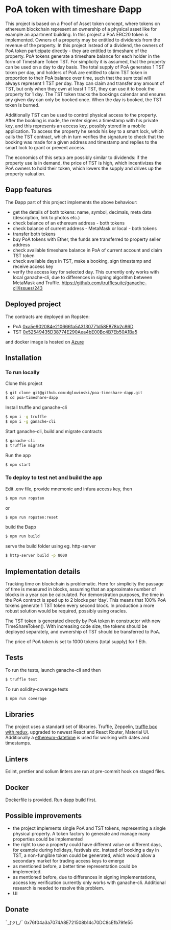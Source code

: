 # PoA token with timeshare Ðapp


This project is based on a Proof of Asset token concept, where tokens on ethereum blockchain represent an ownership of a physical asset like for example an apartment building. In this project a PoA ERC20 token is implemented. Owners of a property may be entitled to dividends from the revenue of the property. In this project instead of a dividend, the owners of PoA token participate directly - they are entitled to timeshare of the property. PoA tokens generate a timeshare balance for each holder in the form of Timeshare Token TST. For simplicity it is assumed, that the property can be used on a day to day basis. The total supply of PoA generates 1 TST token per day, and holders of PoA are entitled to claim TST token in proportion to their PoA balance over time, such that the sum total will always represent 1 TST per day. Thay can claim and transfer any amount of TST, but only when they own at least 1 TST, they can use it to book the property for 1 day. The TST token tracks the bookings calendar and ensures any given day can only be booked once. When the day is booked, the TST token is burned. 

Additionally TST can be used to control physical access to the property. After the booking is made, the renter signes a timestamp with his private key, and this represents an access key, possibly stored in a mobile application. To access the property he sends his key to a smart lock, which calls the TST contract, which in turn verifies the signature to check that the booking was made for a given address and timestamp and replies to the smart lock to grant or prevent access. 

The economics of this setup are possibly similar to dividends: if the property use is in demand, the price of TST is high, which incentivizes the PoA owners to hold their token, which lowers the supply and drives up the property valuation.


## Ðapp features

The Ðapp part of this project implements the above behaviour: 

* get the details of both tokens: name, symbol, decimals, meta data (description, link to photos etc.)
* check balance of an ethereum address - both tokens
* check balance of current address - MetaMask or local - both tokens
* transfer both tokens
* buy PoA tokens with Ether, the funds are transferred to property seller address
* check available timeshare balance in PoA of current account and claim TST token
* check available days in TST, make a booking, sign timestamp and receive access key
* verify the access key for selected day. This currently only works with local ganache-cli, due to differences in signing algorithm between MetaMask and Truffle. https://github.com/trufflesuite/ganache-cli/issues/243

## Deployed project

The contracts are deployed on Ropsten:
* PoA [0xa5e902084e2106661a5A3130771d58E878b2c86D](https://ropsten.etherscan.io/address/0xa5e902084e2106661a5a3130771d58e878b2c86d)
* TST [0x52549435D38774E290Aea4bE00Bc4B7Eb50A1Ba5](https://ropsten.etherscan.io/address/0x52549435d38774e290aea4be00bc4b7eb50a1ba5)

and docker image is hosted on [Azure](http://51.145.137.220)

## Installation

### To run locally 

Clone this project

```sh
$ git clone git@github.com:dglowinski/poa-timeshare-dapp.git
$ cd poa-timeshare-dapp
```

Install truffle and ganache-cli

```sh
$ npm i -g truffle
$ npm i -g ganache-cli
```

Start ganache-cli, build and migrate contracts

```sh
$ ganache-cli
$ truffle migrate
```

Run the app

```sh
$ npm start
```

### To deploy to test net and build the app

Edit .env file, provide mnemonic and infura access key, then

```sh
$ npm run ropsten
```

or 

```sh
$ npm run ropsten:reset
```

build the Ðapp

```sh
$ npm run build
```

serve the build folder using eg. http-server

```sh
$ http-server build -p 8000
```

## Implementation details

Tracking time on blockchain is problematic. Here for simplicity the passage of time is measured in blocks, assuming that an approximate number of blocks in a year can be calculated. For demonstration purposes, the time in the PoA contract is sped up to 2 blocks per ‘day’. This means that 100% PoA tokens generate 1 TST token every second block. In production a more robust solution would be required, possibly using oracles.

The TST token is generated directly by PoA token in constructor with new TimeShareToken(). With increasing code size, the tokens should be deployed separately, and ownership of TST should be transferred to PoA.

The price of PoA token is set to 1000 tokens (total supply) for 1 Eth.

## Tests

To run the tests, launch ganache-cli and then

```sh
$ truffle test
```

To run solidity-coverage tests

```sh
$ npm run coverage
```

## Libraries

The project uses a standard set of libraries. Truffle, Zeppelin, [truffle box with redux](https://truffleframework.com/boxes/react-auth), upgraded to newest React and React Router, Material UI. Additionally a [ethereum-datetime](https://github.com/pipermerriam/ethereum-datetime) is used for working with dates and timestamps.

## Linters

Eslint, prettier and solium linters are run at pre-commit hook on staged files.

## Docker

Dockerfile is provided. Run dapp build first.

## Possible improvements
* the project implements single PoA and TST tokens, representing a single physical property. A token factory to generate and manage many properties could be implemented
* the right to use a property could have different value on different days, for example during holidays, festivals etc. Instead of booking a day in TST, a non-fungible token could be generated, which would allow a secondary market for trading access keys to emerge
* as mentioned before, a better time representation could be implemented.
* as mentioned before, due to differences in signing implementations, access key verification currently only works with ganache-cli. Additional research is needed to resolve this problem.
* UI

## Donate
¯\_(ツ)_/¯
0x76f04a3a7074A8E721508b14c70DC8cEfb79fe55

